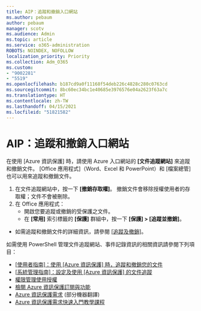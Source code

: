 ```yaml
---
title: AIP：追蹤和撤銷入口網站
ms.author: pebaum
author: pebaum
manager: scotv
ms.audience: Admin
ms.topic: article
ms.service: o365-administration
ROBOTS: NOINDEX, NOFOLLOW
localization_priority: Priority
ms.collection: Adm_O365
ms.custom:
- "9002281"
- "5519"
ms.openlocfilehash: b187cd9a0f11168f54deb226c4828c280c0763cd
ms.sourcegitcommit: 8bc60ec34bc1e40685e3976576e04a2623f63a7c
ms.translationtype: HT
ms.contentlocale: zh-TW
ms.lasthandoff: 04/15/2021
ms.locfileid: "51821582"
---
```

# <a name="aip-track-and-revoke-portal"></a>AIP：追蹤和撤銷入口網站

在使用 [Azure 資訊保護] 時，請使用 Azure 入口網站的 **[文件追蹤網站]** 來追蹤和撤銷文件。 [Office 應用程式]（Word、Excel 和 PowerPoint）和 [檔案總管] 也可以用來追蹤和撤銷文件。

1. 在文件追蹤網站中，按一下 **[撤銷存取權]**。 撤銷文件會移除授權使用者的存取權；文件不會被刪除。
2. 在 Office 應用程式：
    - 開啟您要追蹤或撤銷的受保護之文件。
    - 在 **[常用]** 索引標籤的 **[保護]** 群組中，按一下 **[保護] > [追蹤並撤銷]**。

- 如需追蹤和撤銷文件的詳細資訊，請參閱 [[追蹤及撤銷]](https://docs.microsoft.com/azure/information-protection/rms-client/client-track-revoke)。

如需使用 PowerShell 管理文件追蹤網站、事件記錄資訊的相關資訊請參閱下列項目：
- [[使用者指南]：使用 [Azure 資訊保護] 時，追蹤和撤銷您的文件](https://docs.microsoft.com/azure/information-protection/rms-client/client-track-revoke)
- [[系統管理指南]：設定及使用 [Azure 資訊保護] 的文件追蹤](https://docs.microsoft.com/azure/information-protection/rms-client/client-admin-guide-document-tracking)
- [權限管理使用授權](https://docs.microsoft.com/azure/information-protection/configure-usage-rights#rights-management-use-license)
- [檢閱 Azure 資訊保護訂閱與功能](https://azure.microsoft.com/pricing/details/information-protection)
- [Azure 資訊保護需求](https://docs.microsoft.com/azure/information-protection/get-started/requirements) (部分機器翻譯)
- [Azure 資訊保護需求快速入門教學課程](https://docs.microsoft.com/azure/information-protection/get-started/infoprotect-quick-start-tutorial)
